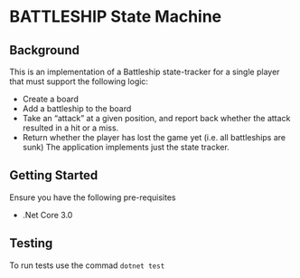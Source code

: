 # BATTLESHIP State Machine

##  Background
This is an implementation of a Battleship state-tracker for a single player that must support the
following logic:
* Create a board
* Add a battleship to the board
* Take an “attack” at a given position, and report back whether the attack resulted in a
hit or a miss.
* Return whether the player has lost the game yet (i.e. all battleships are sunk)
The application implements just the state tracker.

## Getting Started
Ensure you have the following pre-requisites
* .Net Core 3.0

## Testing
To run tests use the commad `dotnet test`
